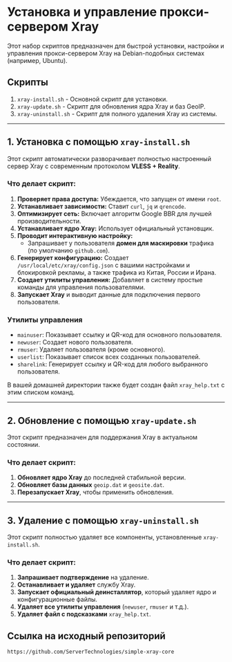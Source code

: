 # Установка и управление прокси-сервером Xray

Этот набор скриптов предназначен для быстрой установки, настройки и управления прокси-сервером Xray на Debian-подобных системах (например, Ubuntu).

## Скрипты

1.  `xray-install.sh` - Основной скрипт для установки.
2.  `xray-update.sh` - Скрипт для обновления ядра Xray и баз GeoIP.
3.  `xray-uninstall.sh` - Скрипт для полного удаления Xray из системы.

---

## 1. Установка с помощью `xray-install.sh`

Этот скрипт автоматически разворачивает полностью настроенный сервер Xray с современным протоколом **VLESS + Reality**.

### Что делает скрипт:

1.  **Проверяет права доступа:** Убеждается, что запущен от имени `root`.
2.  **Устанавливает зависимости:** Ставит `curl`, `jq` и `qrencode`.
3.  **Оптимизирует сеть:** Включает алгоритм Google BBR для лучшей производительности.
4.  **Устанавливает ядро Xray:** Использует официальный установщик.
5.  **Проводит интерактивную настройку:**
    *   Запрашивает у пользователя **домен для маскировки** трафика (по умолчанию `github.com`).
6.  **Генерирует конфигурацию:** Создает `/usr/local/etc/xray/config.json` с вашими настройками и блокировкой рекламы, а также трафика из Китая, России и Ирана.
7.  **Создает утилиты управления:** Добавляет в систему простые команды для управления пользователями.
8.  **Запускает Xray** и выводит данные для подключения первого пользователя.

### Утилиты управления

*   `mainuser`: Показывает ссылку и QR-код для основного пользователя.
*   `newuser`: Создает нового пользователя.
*   `rmuser`: Удаляет пользователя (кроме основного).
*   `userlist`: Показывает список всех созданных пользователей.
*   `sharelink`: Генерирует ссылку и QR-код для любого выбранного пользователя.

В вашей домашней директории также будет создан файл `xray_help.txt` с этим списком команд.

---

## 2. Обновление с помощью `xray-update.sh`

Этот скрипт предназначен для поддержания Xray в актуальном состоянии.

### Что делает скрипт:

1.  **Обновляет ядро Xray** до последней стабильной версии.
2.  **Обновляет базы данных** `geoip.dat` и `geosite.dat`.
3.  **Перезапускает Xray**, чтобы применить обновления.

---

## 3. Удаление с помощью `xray-uninstall.sh`

Этот скрипт полностью удаляет все компоненты, установленные `xray-install.sh`.

### Что делает скрипт:

1.  **Запрашивает подтверждение** на удаление.
2.  **Останавливает и удаляет** службу Xray.
3.  **Запускает официальный деинсталлятор**, который удаляет ядро и конфигурационные файлы.
4.  **Удаляет все утилиты управления** (`newuser`, `rmuser` и т.д.).
5.  **Удаляет файл с подсказками** `xray_help.txt`.

## Ссылка на исходный репозиторий
```
https://github.com/ServerTechnologies/simple-xray-core
```